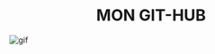 <div align="center"> <h1>MON GIT-HUB</h1> </div>

![gif](https://i.pinimg.com/originals/19/6a/d9/196ad9d3122098b297d7b99ce9ff209f.gif)
